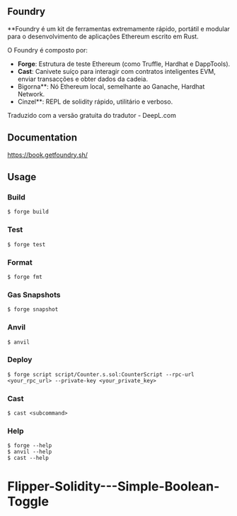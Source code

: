 ## Foundry

**Foundry é um kit de ferramentas extremamente rápido, portátil e modular para o desenvolvimento de aplicações Ethereum escrito em Rust.

O Foundry é composto por:

- **Forge**: Estrutura de teste Ethereum (como Truffle, Hardhat e DappTools).
- **Cast**: Canivete suíço para interagir com contratos inteligentes EVM, enviar transacções e obter dados da cadeia.
- Bigorna**: Nó Ethereum local, semelhante ao Ganache, Hardhat Network.
- Cinzel**: REPL de solidity rápido, utilitário e verboso.

Traduzido com a versão gratuita do tradutor - DeepL.com

## Documentation

https://book.getfoundry.sh/

## Usage

### Build

```shell
$ forge build
```

### Test

```shell
$ forge test
```

### Format

```shell
$ forge fmt
```

### Gas Snapshots

```shell
$ forge snapshot
```

### Anvil

```shell
$ anvil
```

### Deploy

```shell
$ forge script script/Counter.s.sol:CounterScript --rpc-url <your_rpc_url> --private-key <your_private_key>
```

### Cast

```shell
$ cast <subcommand>
```

### Help

```shell
$ forge --help
$ anvil --help
$ cast --help
```
# Flipper-Solidity---Simple-Boolean-Toggle

